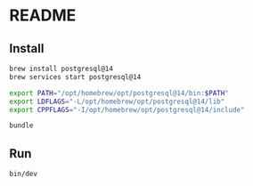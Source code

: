 # README

## Install
```bash
brew install postgresql@14
brew services start postgresql@14

export PATH="/opt/homebrew/opt/postgresql@14/bin:$PATH"
export LDFLAGS="-L/opt/homebrew/opt/postgresql@14/lib"
export CPPFLAGS="-I/opt/homebrew/opt/postgresql@14/include"

bundle
```

## Run
```bash
bin/dev
```
